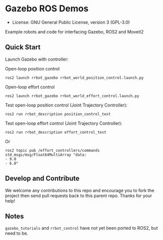 # Gazebo ROS Demos

* License: GNU General Public License, version 3 (GPL-3.0)

Example robots and code for interfacing Gazebo, ROS2 and Moveit2

## Quick Start

Launch Gazebo with controller:

Open-loop position control

    ros2 launch rrbot_gazebo rrbot_world_position_control.launch.py 
Open-loop effort control

    ros2 launch rrbot_gazebo rrbot_world_effort_control.launch.py 

Test open-loop position control (Joint Trajectory Controller):

    ros2 run rrbot_description position_control_test 
Test open-loop effort control (Joint Trajectory Controller):

    ros2 run rrbot_description effort_control_test 

Or

    ros2 topic pub /effort_controllers/commands std_msgs/msg/Float64MultiArray "data:
    - 9.0
    - 6.0"

## Develop and Contribute

We welcome any contributions to this repo and encourage you to fork the project then send pull requests back to this parent repo. Thanks for your help!


## Notes

`gazebo_tutorials` and `rrbot_control` have not yet been ported to ROS2, but need to be.
